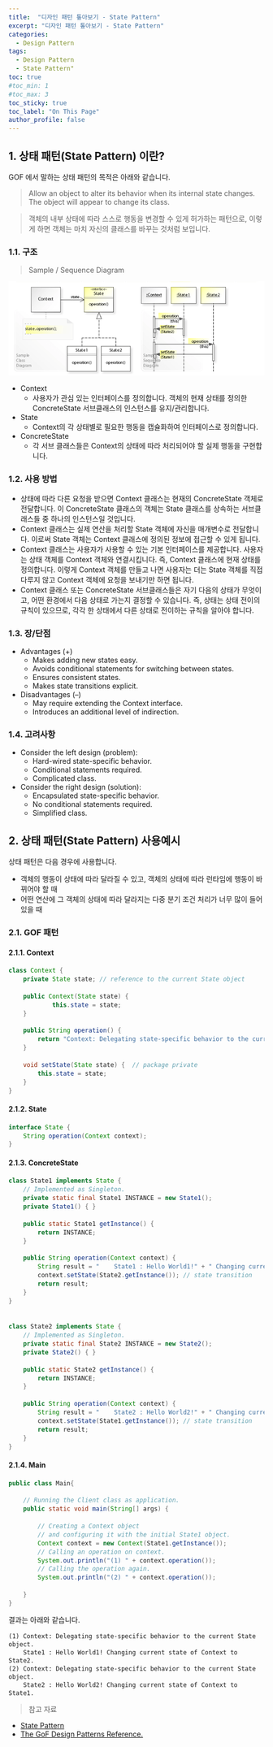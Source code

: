 ```yaml
---
title:  "디자인 패턴 톺아보기 - State Pattern"
excerpt: "디자인 패턴 톺아보기 - State Pattern"
categories:
  - Design Pattern
tags:
  - Design Pattern
  - State Pattern"
toc: true
#toc_min: 1
#toc_max: 3
toc_sticky: true
toc_label: "On This Page"
author_profile: false
---
```


## 1. 상태 패턴(State Pattern) 이란?

GOF 에서 말하는 상태 패턴의 목적은 아래와 같습니다.

> Allow an object to alter its behavior when its internal state changes. The object will appear to change its class.

> 객체의 내부 상태에 따라 스스로 행동을 변경할 수 있게 허가하는 패턴으로, 이렇게 하면 객체는 마치 자신의 클래스를 바꾸는 것처럼 보입니다.

### 1.1. 구조

> Sample / Sequence Diagram

![image](/assets/images/design_pattern/state_pattern.png)

* Context
  * 사용자가 관심 있는 인터페이스를 정의합니다. 객체의 현재 상태를 정의한 ConcreteState 서브클래스의 인스턴스를 유지/관리합니다.
* State
  * Context의 각 상태별로 필요한 행동을 캡슐화하여 인터페이스로 정의합니다.
* ConcreteState
  * 각 서브 클래스들은 Context의 상태에 따라 처리되어야 할 실제 행동을 구현합니다.

### 1.2. 사용 방법

* 상태에 따라 다른 요청을 받으면 Context 클래스는 현재의 ConcreteState 객체로 전달합니다. 이 ConcreteState 클래스의 객체는 State 클래스를 상속하는 서브클래스들 중 하나의 인스턴스일 것입니다.
* Context 클래스는 실제 연산을 처리할 State 객체에 자신을 매개변수로 전달합니다. 이로써 State 객체는 Context 클래스에 정의된 정보에 접근할 수 있게 됩니다.
* Context 클래스는 사용자가 사용할 수 있는 기본 인터페이스를 제공합니다. 사용자는 상태 객체를 Context 객체와 연결시킵니다. 즉, Context 클래스에 현재 상태를 정의합니다. 이렇게 Context 객체를 만들고 나면 사용자는 더는 State 객체를 직접 다루지 않고 Context 객체에 요청을 보내기만 하면 됩니다.
* Context 클래스 또는 ConcreteState 서브클래스들은 자기 다음의 상태가 무엇이고, 어떤 환경에서 다음 상태로 가는지 결정할 수 있습니다. 즉, 상태는 상태 전이의 규칙이 있으므로, 각각 한 상태에서 다른 상태로 전이하는 규칙을 알아야 합니다.

### 1.3. 장/단점

* Advantages (+)
    * Makes adding new states easy.
    * Avoids conditional statements for switching between states.
    * Ensures consistent states.
    * Makes state transitions explicit.
* Disadvantages (–)
    * May require extending the Context interface.
    * Introduces an additional level of indirection.

### 1.4. 고려사항

* Consider the left design (problem):
    * Hard-wired state-specific behavior.   
    * Conditional statements required.
    * Complicated class.
* Consider the right design (solution):
    * Encapsulated state-specific behavior.
    * No conditional statements required.
    * Simplified class.

## 2. 상태 패턴(State Pattern) 사용예시

상태 패턴은 다음 경우에 사용합니다.

* 객체의 행동이 상태에 따라 달라질 수 있고, 객체의 상태에 따라 런타임에 행동이 바뀌어야 할 때
* 어떤 연산에 그 객체의 상태에 따라 달라지는 다중 분기 조건 처리가 너무 많이 들어 있을 때

### 2.1. GOF 패턴

#### 2.1.1. Context

```java
class Context { 
	private State state; // reference to the current State object

	public Context(State state) {  
			this.state = state;
	} 

	public String operation() { 
		return "Context: Delegating state-specific behavior to the current State object.\n"  + state.operation(this);
	} 

	void setState(State state) {  // package private
		this.state = state;
	} 
} 
```

#### 2.1.2. State

```java
interface State { 
	String operation(Context context);
} 
```

#### 2.1.3. ConcreteState

```java
class State1 implements State { 
	// Implemented as Singleton.
	private static final State1 INSTANCE = new State1();
	private State1() { } 

	public static State1 getInstance() { 
		return INSTANCE;
	} 
   
	public String operation(Context context) { 
		String result = "    State1 : Hello World1!" + " Changing current state of Context to State2.";
		context.setState(State2.getInstance()); // state transition 
		return result;
	} 
} 


class State2 implements State { 
	// Implemented as Singleton.
	private static final State2 INSTANCE = new State2();
	private State2() { } 
	
	public static State2 getInstance() { 
		return INSTANCE;
	} 

	public String operation(Context context) { 
		String result = "    State2 : Hello World2!" + " Changing current state of Context to State1.";
		context.setState(State1.getInstance()); // state transition
		return result;
	} 
} 
```

#### 2.1.4. Main

```java
public class Main{

	// Running the Client class as application.
	public static void main(String[] args) {

		// Creating a Context object 
		// and configuring it with the initial State1 object.
		Context context = new Context(State1.getInstance());
		// Calling an operation on context.
		System.out.println("(1) " + context.operation());    
		// Calling the operation again.
		System.out.println("(2) " + context.operation());
		
	} 
}
```

결과는 아래와 같습니다.

```
(1) Context: Delegating state-specific behavior to the current State object.
    State1 : Hello World1! Changing current state of Context to State2.
(2) Context: Delegating state-specific behavior to the current State object.
    State2 : Hello World2! Changing current state of Context to State1.
```

> 참고 자료

* [State Pattern](https://en.wikipedia.org/wiki/State_pattern)
* [The GoF Design Patterns Reference.](http://w3sdesign.com/index0100.php)
